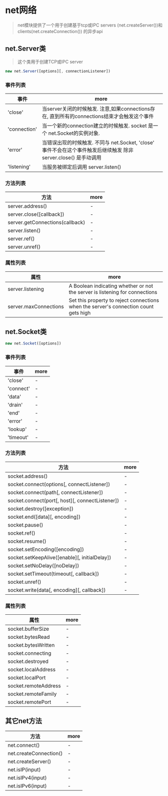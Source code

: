 # net网络

> net模块提供了一个用于创建基于tcp或IPC servers (net.createServer())和clients(net.createConnection()) 的异步api

## net.Server类

> 这个类用于创建TCP或IPC server

```javascript
new net.Server([options][, connectionListener])
```

### 事件列表

事件           | more
------------ | ----------------------------------------------------------------------------
'close'      | 当server关闭的时候触发. 注意,如果connections存在, 直到所有的connections结束才会触发这个事件
'connection' | 当一个新的connection建立的时候触发. socket 是一个 net.Socket的实例对象.
'error'      | 当错误出现的时候触发. 不同与 net.Socket, 'close' 事件不会在这个事件触发后继续触发 除非 server.close() 是手动调用
'listening'  | 当服务被绑定后调用 server.listen()

### 方法列表

方法                              | more
------------------------------- | ----
server.address()                | -
server.close([callback])        | -
server.getConnections(callback) | -
server.listen()                 | -
server.ref()                    | -
server.unref()                  | -

### 属性列表

属性                    | more
--------------------- | ------------------------------------------------------------------------------------
server.listening      | A Boolean indicating whether or not the server is listening for connections
server.maxConnections | Set this property to reject connections when the server's connection count gets high

## net.Socket类

```javascript
new net.Socket([options])
```

### 事件列表

事件        | more
--------- | ----
'close'   | -
'connect' | -
'data'    | -
'drain'   | -
'end'     | -
'error'   | -
'lookup'  | -
'timeout' | -

### 方法列表

方法                                              | more
----------------------------------------------- | ----
socket.address()                                | -
socket.connect(options[, connectListener])      | -
socket.connect(path[, connectListener])         | -
socket.connect(port[, host][, connectListener]) | -
socket.destroy([exception])                     | -
socket.end([data][, encoding])                  | -
socket.pause()                                  | -
socket.ref()                                    | -
socket.resume()                                 | -
socket.setEncoding([encoding])                  | -
socket.setKeepAlive([enable][, initialDelay])   | -
socket.setNoDelay([noDelay])                    | -
socket.setTimeout(timeout[, callback])          | -
socket.unref()                                  | -
socket.write(data[, encoding][, callback])      | -

### 属性列表

属性                   | more
-------------------- | ----
socket.bufferSize    | -
socket.bytesRead     | -
socket.bytesWritten  | -
socket.connecting    | -
socket.destroyed     | -
socket.localAddress  | -
socket.localPort     | -
socket.remoteAddress | -
socket.remoteFamily  | -
socket.remotePort    | -

## 其它net方法

方法                     | more
---------------------- | ----
net.connect()          | -
net.createConnection() | -
net.createServer()     | -
net.isIP(input)        | -
net.isIPv4(input)      | -
net.isIPv6(input)      | -
